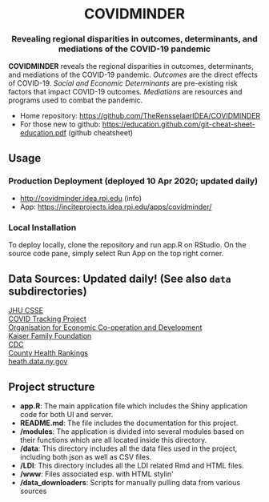 <div align="center">
  <h1>COVIDMINDER</h1>
  <h3>Revealing regional disparities in outcomes, determinants, and mediations of the COVID-19 pandemic</h3>
</div>

<strong>COVIDMINDER</strong> reveals the regional disparities in outcomes, determinants, and mediations of the COVID-19 pandemic. <i>Outcomes</i> are the direct effects of COVID-19. <i>Social and Economic Determinants</i> are pre-existing risk factors that impact COVID-19 outcomes. <i>Mediations</i> are resources and programs used to combat the pandemic.

* Home repository: https://github.com/TheRensselaerIDEA/COVIDMINDER
* For those new to github: https://education.github.com/git-cheat-sheet-education.pdf (github cheatsheet)

## Usage
### Production Deployment (deployed 10 Apr 2020; updated daily)
* http://covidminder.idea.rpi.edu (info)
* App: https://inciteprojects.idea.rpi.edu/apps/covidminder/ 

### Local Installation
To deploy locally, clone the repository and run app.R on RStudio. On the source code pane, simply select Run App on the top right corner.


## Data Sources: Updated daily! (See also `data` subdirectories)

<a href='http://bit.ly/39PMWpD'>JHU CSSE</a></br>
<a href='https://bit.ly/2JRhDiX'>COVID Tracking Project</a></br>
<a href='https://bit.ly/3aXpBmD'>Organisation for Economic Co-operation and Development</a></br>
<a href='https://bit.ly/2V0CYLU'>Kaiser Family Foundation</a></br>
<a href='https://bit.ly/2V1Zl3I'>CDC</a></br>
<a href='https://bit.ly/34mYLBP'>County Health Rankings</a></br>
<a href='https://on.ny.gov/39VXuCO'>heath.data.ny.gov</a></br>

## Project structure

* **app.R**: The main application file which includes the Shiny application code for both UI and server.
* **README.md**: The file includes the documentation for this project.
* **/modules**: The application is divided into several modules based on their functions which are all located inside this directory.
* **/data**: This directory includes all the data files used in the project, including both json as well as CSV files.
* **/LDI**: This directory includes all the LDI related Rmd and HTML files.
* **/www**: Files associated esp. with HTML stylin'
* **/data_downloaders**: Scripts for manually pulling data from various sources

